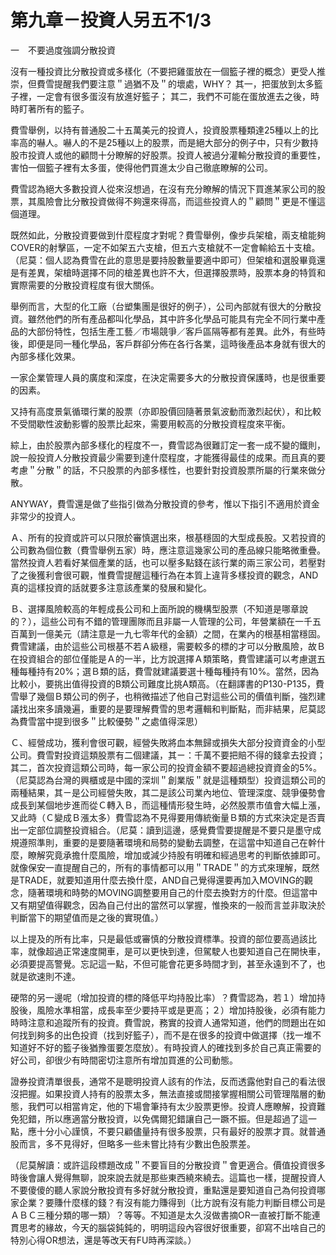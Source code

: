 # 第九章－投資人另五不1/3


一　不要過度強調分散投資

沒有一種投資比分散投資或多樣化（不要把雞蛋放在一個籃子裡的概念）更受人推崇，但費雪提醒我們要注意＂過猶不及＂的壞處，WHY？
其一，把蛋放到太多籃子裡，一定會有很多蛋沒有放進好籃子；
其二，我們不可能在蛋放進去之後，時時盯著所有的籃子。

費雪舉例，以持有普通股二十五萬美元的投資人，投資股票種類達25種以上的比率高的嚇人。嚇人的不是25種以上的股票，而是絕大部分的例子中，只有少數持股市投資人或他的顧問十分瞭解的好股票。投資人被過分灌輸分散投資的重要性，害怕一個籃子裡有太多蛋，使得他們買進太少自己徹底瞭解的公司。

費雪認為絕大多數投資人從來沒想過，在沒有充分瞭解的情況下買進某家公司的股票，其風險會比分散投資做得不夠還來得高，而這些投資人的＂顧問＂更是不懂這個道理。

既然如此，分散投資要做到什麼程度才對呢？費雪舉例，像步兵架槍，兩支槍能夠COVER的射擊區，一定不如架五六支槍，但五六支槍就不一定會輸給五十支槍。（尼莫：個人認為費雪在此的意思是要持股數量要適中即可）但架槍和選股畢竟還是有差異，架槍時選擇不同的槍差異也許不大，但選擇股票時，股票本身的特質和實際需要的分散投資程度有很大關係。

舉例而言，大型的化工廠（台塑集團是很好的例子），公司內部就有很大的分散投資。雖然他們的所有產品都叫化學品，其中許多化學品可能具有完全不同行業中產品的大部份特性，包括生產工藝／市場競爭／客戶區隔等都有差異。此外，有些時後，即便是同一種化學品，客戶群卻分佈在各行各業，這時後產品本身就有很大的內部多樣化效果。

一家企業管理人員的廣度和深度，在決定需要多大的分散投資保護時，也是很重要的因素。

又持有高度景氣循環行業的股票（亦即股價回隨著景氣波動而激烈起伏），和比較不受間歇性波動影響的股票比起來，需要用較高的分散投資程度來平衡。

綜上，由於股票內部多樣化的程度不一，費雪認為很難訂定一套一成不變的鐵則，說一般投資人分散投資最少需要到達什麼程度，才能獲得最佳的成果。而且真的要考慮＂分散＂的話，不只股票的內部多樣性，也要針對投資股票所屬的行業來做分散。

ANYWAY，費雪還是做了些指引做為分散投資的參考，惟以下指引不適用於資金非常少的投資人。

Ａ、所有的投資或許可以只限於審慎選出來，根基穩固的大型成長股。又若投資的公司數為個位數（費雪舉例五家）時，應注意這幾家公司的產品線只能略微重疊。當然投資人若看好某個產業的話，也可以壓多點錢在該行業的兩三家公司，若壓對了之後獲利會很可觀，惟費雪提醒這種行為在本質上違背多樣投資的觀念，AND真的這樣投資的話就要多注意該產業的發展和變化。

Ｂ、選擇風險較高的年輕成長公司和上面所說的機構型股票（不知道是哪章說的？），這些公司有不錯的管理團隊而且非屬一人管理的公司，年營業額在一千五百萬到一億美元（請注意是一九七零年代的金額）之間，在業內的根基相當穩固。費雪建議，由於這些公司根基不若Ａ級穩，需要較多的標的才可以分散風險，故Ｂ在投資組合的部位僅能是Ａ的一半，比方說選擇Ａ類策略，費雪建議可以考慮選五種每種持有20%；選Ｂ類的話，費雪就建議要選十種每種持有10%。當然，因為比較小，要挑出值得投資的B類公司難度比挑A類高。（在翻譯書的P130-P135，費雪舉了幾個Ｂ類公司的例子，也稍微描述了他自己對這些公司的價值判斷，強烈建議找出來多讀幾遍，重要的是要理解費雪的思考邏輯和判斷點，而非結果，尼莫認為費雪當中提到很多＂比較優勢＂之處值得深思）

Ｃ、經營成功，獲利會很可觀，經營失敗將血本無歸或損失大部分投資資金的小型公司。費雪對投資這類股票有二個建議，其ㄧ：千萬不要把賠不得的錢拿去投資；其二，首次投資這類公司時，每一家公司的投資金額不要超過總投資資金的5%。（尼莫認為台灣的興櫃或是中國的深圳＂創業版＂就是這種類型）投資這類公司的兩種結果，其ㄧ是公司經營失敗，其二是該公司業內地位、管理深度、競爭優勢會成長到某個地步進而從Ｃ轉入Ｂ，而這種情形發生時，必然股票市值會大幅上漲，又此時（Ｃ變成Ｂ漲太多）費雪認為不見得要用傳統衡量Ｂ類的方式來決定是否賣出一定部位調整投資組合。（尼莫：讀到這邊，感覺費雪要提醒是不要只是墨守成規遵照準則，重要的是要隨著環境和局勢的變動去調整，在這當中知道自己在幹什麼，瞭解究竟承擔什麼風險，增加或減少持股有明確和經過思考的判斷依據即可。就像保安一直提醒自己的，所有的事情都可以用＂TRADE＂的方式來理解，既然是TRADE，就要知道用什麼去換什麼，AND自己覺得還要再加入MOVING的觀念，隨著環境和時勢的MOVING調整要用自己的什麼去換對方的什麼。但這當中又有期望值得觀念，因為自己付出的當然可以掌握，惟換來的一般而言並非取決於判斷當下的期望值而是之後的實現值。）

以上提及的所有比率，只是最低或審慎的分散投資標準。投資的部位要高過該比率，就像超過正常速度開車，是可以更快到達，但駕駛人也要知道自己在開快車，必須要提高警覺。忘記這一點，不但可能會花更多時間才到，甚至永遠到不了，也就是欲速則不達。

硬幣的另一邊呢（增加投資的標的降低平均持股比率）？費雪認為，若１）增加持股後，風險水準相當，成長率至少要持平或是更高；２）增加持股後，必須有能力時時注意和追蹤所有的投資。費雪說，務實的投資人通常知道，他們的問題出在如何找到夠多的出色投資（找到好籃子），而不是在很多的投資中做選擇（找一堆不知道好不好的籃子後猶豫蛋要怎麼放）。有時投資人的確找到多於自己真正需要的好公司，卻很少有時間密切注意所有增加買進的公司動態。

證券投資清單很長，通常不是聰明投資人該有的作法，反而透露他對自己的看法很沒把握。如果投資人持有的股票太多，無法直接或間接掌握相關公司管理階層的動態，我們可以相當肯定，他的下場會筆持有太少股票更慘。投資人應瞭解，投資難免犯錯，所以應適當分散投資，以免偶爾犯錯讓自己一蹶不振。但是超過了這一點，應十分小心謹慎，不要只顧儘量持有很多股票，只有最好的股票才買。就普通股而言，多不見得好，但略多一些未嘗比持有少數出色股票差。

（尼莫解讀：或許這段標題改成＂不要盲目的分散投資＂會更適合。價值投資很多時後會讓人覺得無聊，說來說去就是那些東西繞來繞去。這篇也一樣，提醒投資人不要傻傻的聽人家說分散投資有多好就分散投資，重點還是要知道自己為何投資哪家企業？要賺什麼樣的錢？有沒有能力賺得到（比方說有沒有能力判斷目標公司是ＡＢＣ三種分類的哪一類）？等等。不知道是太久沒做書摘OR一直被打斷不能連貫思考的緣故，今天的腦袋鈍鈍的，明明這段內容很好很重要，卻寫不出啥自己的特別心得OR想法，還是等改天有FU時再深談。）